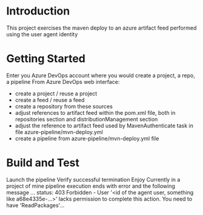 # Introduction 
This project exercises the maven deploy to an azure artifact feed
performed using the user agent identity

# Getting Started
Enter you Azure DevOps account where you would create a project, a repo, a pipeline
From Azure DevOps web interface:
- create a project / reuse a project
- create a feed / reuse a feed
- create a repository from these sources
- adjust references to artifact feed within the pom.xml file, both in repositories section and distributionManagement section
- adjust the reference to artifact feed used by MavenAuthenticate task in file azure-pipeline/mvn-deploy.yml
- create a pipeline from azure-pipeline/mvn-deploy.yml file

# Build and Test
Launch the pipeline
Verify successful termination
Enjoy
Currently in a project of mine pipeline execution ends with error and the following message
... status: 403 Forbidden - User '<id of the agent user, something like a68e4335e-...>' lacks permission to complete this action. You need to have 'ReadPackages'...

